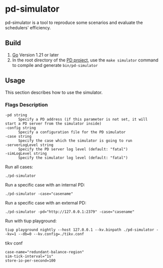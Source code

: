 # pd-simulator

pd-simulator is a tool to reproduce some scenarios and evaluate the schedulers' efficiency.

## Build

1. [Go](https://golang.org/) Version 1.21 or later
2. In the root directory of the [PD project](https://github.com/tikv/pd), use the `make simulator` command to compile and generate `bin/pd-simulator`

## Usage

This section describes how to use the simulator.

### Flags Description

```shell
-pd string
      Specify a PD address (if this parameter is not set, it will start a PD server from the simulator inside)
-config string
      Specify a configuration file for the PD simulator
-case string
      Specify the case which the simulator is going to run
-serverLogLevel string
      Specify the PD server log level (default: "fatal")
-simLogLevel string
      Specify the simulator log level (default: "fatal")
```

Run all cases:

```shell
./pd-simulator
```

Run a specific case with an internal PD:

```shell
./pd-simulator -case="casename"
```

Run a specific case with an external PD:

```shell
./pd-simulator -pd="http://127.0.0.1:2379" -case="casename"
```

Run with tiup playground:
```shell
tiup playground nightly --host 127.0.0.1 --kv.binpath ./pd-simulator --kv=1 --db=0 --kv.config=./tikv.conf
```
tikv conf
```
case-name="redundant-balance-region"
sim-tick-interval="1s"
store-io-per-second=100
```